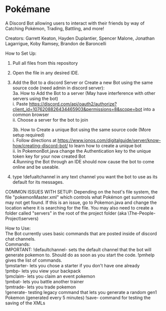 # Pokémane

A Discord Bot allowing users to interact with their friends by way of Catching Pokémon, Trading, Battling, and more!

Creators: Garrett Keaton, Hayden Duplantier, Spencer Malone, Jonathan Lagarrigue, Koby Ramsey, Brandon de Baroncelli  

How to Set Up:  
  1. Pull all files from this repository  
  2. Open the file in any desired IDE.  
  3. Add the Bot to a discord Server or Create a new Bot using the same source code (need admin in discord server):  
        3a. How to Add the Bot to a server (May have interference with other servers using the bot)  
              i. Paste https://discord.com/api/oauth2/authorize?client_id=1076208826434465903&permissions=8&scope=bot into a common browser  
              ii. Choose a server for the bot to join  
              
        3b. How to Create a unique Bot using the same source code (More setup required)  
              i. Follow directions at https://www.ionos.com/digitalguide/server/know-how/creating-discord-bot/ to learn how to create a unique bot  
              ii. In PokemonBot.java change the Authentication key to the unique token key for your now created Bot  
  4.Running the Bot through an IDE should now cause the bot to come online and be useable.
  5. type !defualtchannel in any text channel you want the bot to use as its default for its messages.
  
  
COMMON ISSUES WITH SETUP: Depending on the host's file system, the file "pokemonMaster.xml" which controls what Pokémon get summoned
                          may not get found. If this is an issue, go to Pokemon.java and change the location where it is searching for the file.
                          You may also need to create a folder called "servers" in the root of the project folder (aka \The-People-Project\servers)
                           
How to Use:  
        The Bot currently uses basic commands that are posted inside of discord chat channels.  
                    Commands:  
                        IMPORTANT:
                        !defaultchannel- sets the default channel that the bot will generate pokemon to. Should do as soon as you start the code.
                        !pmhelp gives the list of commands.  
                        !pmstarter- lets you chose a starter if you don't have one already  
                        !pmbp- lets you view your backpack  
                        !pmclaim- lets you claim an event pokemon  
                        !pmbat- lets you battle another trainer  
                        !pmtrade- lets you trade pokemon   
                        !generate- testing legacy command that lets you generate a random gen1 Pokemon (generated every 5 minutes)
                        !save- command for testing the saving of the XMLs 
                        

